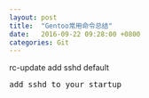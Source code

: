 ```yaml
---
layout: post
title:  "Gentoo常用命令总结"
date:   2016-09-22 09:28:00 +0800
categories: Git
---
```


rc-update add sshd default
<pre>
add sshd to your startup
</pre>
